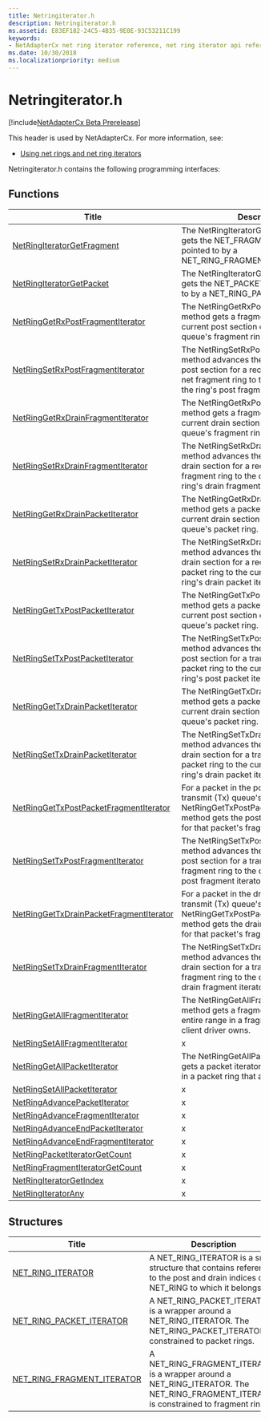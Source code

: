```yaml
---
title: Netringiterator.h
description: Netringiterator.h
ms.assetid: E83EF182-24C5-4B35-9E0E-93C53211C199
keywords:
- NetAdapterCx net ring iterator reference, net ring iterator api reference, netringiterator.h
ms.date: 10/30/2018
ms.localizationpriority: medium
---
```


# Netringiterator.h

[!include[NetAdapterCx Beta Prerelease](../netcx-beta-prerelease.md)]

This header is used by NetAdapterCx. For more information, see:

- [Using net rings and net ring iterators](using-net-rings-and-net-ring-iterators.md)

Netringiterator.h contains the following programming interfaces:

## Functions

| Title | Description |
| --- | --- |
| [NetRingIteratorGetFragment](netringiteratorgetfragment.md) | The NetRingIteratorGetFragment method gets the NET_FRAGMENT structure pointed to by a NET_RING_FRAGMENT_ITERATOR. |
| [NetRingIteratorGetPacket](netringiteratorgetpacket.md) | The NetRingIteratorGetPacket method gets the NET_PACKET structure pointed to by a NET_RING_PACKET_ITERATOR. |
| [NetRingGetRxPostFragmentIterator](netringgetrxpostfragmentiterator.md) | The NetRingGetRxPostFragmentIterator method gets a fragment iterator for the current post section of a receive (Rx) queue's fragment ring. |
| [NetRingSetRxPostFragmentIterator](netringsetrxpostfragmentiterator.md) | The NetRingSetRxPostFragmentIterator method advances the beginning of the post section for a receive (Rx) queue's net fragment ring to the current index of the ring's post fragment iterator. |
| [NetRingGetRxDrainFragmentIterator](netringgetrxdrainfragmentiterator.md) | The NetRingGetRxPostFragmentIterator method gets a fragment iterator for the current drain section of a receive (Rx) queue's fragment ring. |
| [NetRingSetRxDrainFragmentIterator](netringsetrxdrainfragmentiterator.md) | The NetRingSetRxDrainFragmentIterator method advances the beginning of the drain section for a receive (Rx) queue's fragment ring to the current index of the ring's drain fragment iterator. |
| [NetRingGetRxDrainPacketIterator](netringgetrxdrainpacketiterator.md) | The NetRingGetRxDrainPacketIterator method gets a packet iterator for the current drain section of a receive (Rx) queue's packet ring. |
| [NetRingSetRxDrainPacketIterator](netringsetrxdrainpacketiterator.md) | The NetRingSetRxDrainPacketIterator method advances the beginning of the drain section for a receive (Rx) queue's packet ring to the current index of the ring's drain packet iterator. |
| [NetRingGetTxPostPacketIterator](netringgettxpostpacketiterator.md) | The NetRingGetTxPostPacketIterator method gets a packet iterator for the current post section of a transmit (Tx) queue's packet ring. |
| [NetRingSetTxPostPacketIterator](netringsettxpostpacketiterator.md) | The NetRingSetTxPostPacketIterator method advances the beginning of the post section for a transmit (Tx) queue's packet ring to the current index of the ring's post packet iterator. |
| [NetRingGetTxDrainPacketIterator](netringgettxdrainpacketiterator.md) | The NetRingGetTxDrainPacketIterator method gets a packet iterator for the current drain section of a transmit (Tx) queue's packet ring. |
| [NetRingSetTxDrainPacketIterator](netringsettxdrainpacketiterator.md) | The NetRingSetTxDrainPacketIterator method advances the beginning of the drain section for a transmit (Tx) queue's packet ring to the current index of the ring's drain packet iterator. |
| [NetRingGetTxPostPacketFragmentIterator](netringgettxpostpacketfragmentiterator.md) | For a packet in the post section of a transmit (Tx) queue's packet ring, the NetRingGetTxPostPacketFragmentIterator method gets the post fragment iterator for that packet's fragments. |
| [NetRingSetTxPostFragmentIterator](netringsettxpostfragmentiterator.md) | The NetRingSetTxPostFragmentIterator method advances the beginning of the post section for a transmit (Tx) queue's fragment ring to the current index of a post fragment iterator. |
| [NetRingGetTxDrainPacketFragmentIterator](netringgettxdrainpacketfragmentiterator.md) | For a packet in the drain section of a transmit (Tx) queue's packet ring, the NetRingGetTxPostPacketFragmentIterator method gets the drain fragment iterator for that packet's fragments. |
| [NetRingSetTxDrainFragmentIterator](netringsettxdrainfragmentiterator.md) | The NetRingSetTxDrainFragmentIterator method advances the beginning of the drain section for a transmit (Tx) queue's fragment ring to the current index of a drain fragment iterator. |
| [NetRingGetAllFragmentIterator](netringgetallfragmentiterator.md) | The NetRingGetAllFragmentIterator method gets a fragment iterator for the entire range in a fragment ring that a client driver owns. |
| [NetRingSetAllFragmentIterator](netringsetallfragmentiterator.md) | x |
| [NetRingGetAllPacketIterator](netringgetallpacketiterator.md) | The NetRingGetAllPacketIterator method gets a packet iterator for the entire range in a packet ring that a client driver owns. |
| [NetRingSetAllPacketIterator](netringsetallpacketiterator.md) | x |
| [NetRingAdvancePacketIterator](netringadvancepacketiterator.md) | x |
| [NetRingAdvanceFragmentIterator](netringadvancefragmentiterator.md) | x |
| [NetRingAdvanceEndPacketIterator](netringadvanceendpacketiterator.md) | x |
| [NetRingAdvanceEndFragmentIterator](netringadvanceendfragmentiterator.md) | x |
| [NetRingPacketIteratorGetCount](netringpacketiteratorgetcount.md) | x |
| [NetRingFragmentIteratorGetCount](netringfragmentiteratorgetcount.md) | x |
| [NetRingIteratorGetIndex](netringiteratorgetindex.md) | x |
| [NetRingIteratorAny](netringiteratorany.md) | x |

## Structures

| Title | Description |
| --- | --- |
| [NET_RING_ITERATOR](net-ring-iterator.md) | A NET_RING_ITERATOR is a small structure that contains references to the post and drain indices of a NET_RING to which it belongs. |
| [NET_RING_PACKET_ITERATOR](net-ring-packet-iterator.md) | A NET_RING_PACKET_ITERATOR is a wrapper around a NET_RING_ITERATOR. The NET_RING_PACKET_ITERATOR is constrained to packet rings. |
| [NET_RING_FRAGMENT_ITERATOR](net-ring-fragment-iterator.md) | A NET_RING_FRAGMENT_ITERATOR is a wrapper around a NET_RING_ITERATOR. The NET_RING_FRAGMENT_ITERATOR is constrained to fragment rings. |